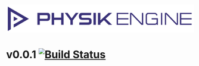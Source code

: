 ![alt tag](https://github.com/tsteinholz/Physik-Engine/raw/master/docs/phyik-engine-banner-trans.png)
# v0.0.1 [![Build Status](https://travis-ci.org/tsteinholz/Physik-Engine.svg?branch=master)](https://travis-ci.org/tsteinholz/Physik-Engine)
